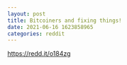 ```yaml
--- 
layout: post 
title: Bitcoiners and fixing things! 
date: 2021-06-16 1623858965 
categories: reddit 
--- 
```

https://redd.it/o184zg